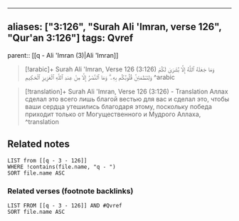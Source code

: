 
---
aliases: ["3:126", "Surah Ali 'Imran, verse 126", "Qur'an 3:126"]
tags: Qvref
---

parent:: [[q - Ali 'Imran (3)|Ali 'Imran]]

> [!arabic]+ Surah Ali 'Imran, Verse 126 (3:126)
> <span class="quran-arabic">وَمَا جَعَلَهُ ٱللَّهُ إِلَّا بُشْرَىٰ لَكُمْ وَلِتَطْمَئِنَّ قُلُوبُكُم بِهِۦ ۗ وَمَا ٱلنَّصْرُ إِلَّا مِنْ عِندِ ٱللَّهِ ٱلْعَزِيزِ ٱلْحَكِيمِ</span>
^arabic

> [!translation]+ Surah Ali 'Imran, Verse 126 (3:126) - Translation
> Аллах сделал это всего лишь благой вестью для вас и сделал это, чтобы ваши сердца утешились благодаря этому, поскольку победа приходит только от Могущественного и Мудрого Аллаха,
^translation



## Related notes
```dataview
LIST from [[q - 3 - 126]]
WHERE !contains(file.name, "q - ")
SORT file.name ASC
```

### Related verses (footnote backlinks)
```dataview
LIST FROM [[q - 3 - 126]] AND #Qvref
SORT file.name ASC
```

